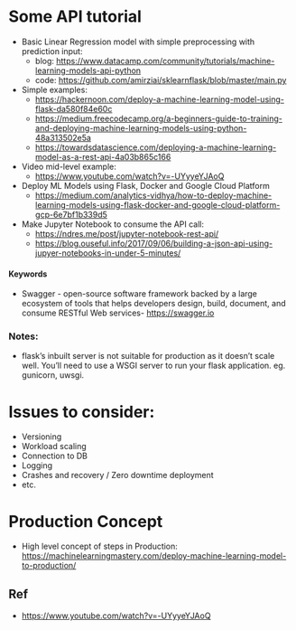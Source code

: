 Some API tutorial
===

- Basic Linear Regression model with simple preprocessing with prediction input:
  - blog: https://www.datacamp.com/community/tutorials/machine-learning-models-api-python
  - code: https://github.com/amirziai/sklearnflask/blob/master/main.py
- Simple examples:
  - https://hackernoon.com/deploy-a-machine-learning-model-using-flask-da580f84e60c
  - https://medium.freecodecamp.org/a-beginners-guide-to-training-and-deploying-machine-learning-models-using-python-48a313502e5a
  - https://towardsdatascience.com/deploying-a-machine-learning-model-as-a-rest-api-4a03b865c166
- Video mid-level example:
  - https://www.youtube.com/watch?v=-UYyyeYJAoQ
- Deploy ML Models using Flask, Docker and Google Cloud Platform
  - https://medium.com/analytics-vidhya/how-to-deploy-machine-learning-models-using-flask-docker-and-google-cloud-platform-gcp-6e7bf1b339d5
- Make Jupyter Notebook to consume the API call:
  - https://ndres.me/post/jupyter-notebook-rest-api/
  - https://blog.ouseful.info/2017/09/06/building-a-json-api-using-jupyer-notebooks-in-under-5-minutes/

#### Keywords
- Swagger - open-source software framework backed by a large ecosystem of tools that helps developers design, build, document, and consume RESTful Web services- https://swagger.io
  
### Notes:
- flask’s inbuilt server is not suitable for production as it doesn’t scale well. You’ll need to use a WSGI server to run your flask application. eg. gunicorn, uwsgi.

Issues to consider:
===
- Versioning
- Workload scaling
- Connection to DB
- Logging
- Crashes and recovery / Zero downtime deployment
- etc.


Production Concept
===

- High level concept of steps in Production: https://machinelearningmastery.com/deploy-machine-learning-model-to-production/

Ref
---
- https://www.youtube.com/watch?v=-UYyyeYJAoQ
